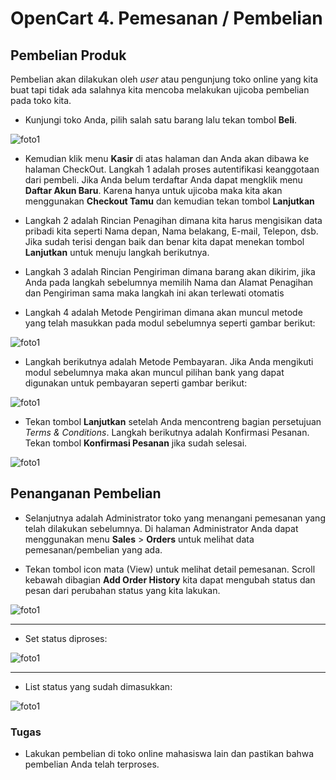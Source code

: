 # OpenCart 4. Pemesanan / Pembelian

## Pembelian Produk

Pembelian akan dilakukan oleh _user_ atau pengunjung toko online yang kita buat tapi tidak ada salahnya kita mencoba melakukan ujicoba pembelian pada toko kita.

* Kunjungi toko Anda, pilih salah satu barang lalu tekan tombol __Beli__. 

![foto1](http://i1380.photobucket.com/albums/ah186/nazir579/oc2/6_zpszi6nxpnp.png "foto1")

* Kemudian klik menu __Kasir__ di atas halaman dan Anda akan dibawa ke halaman CheckOut. Langkah 1 adalah proses autentifikasi keanggotaan dari pembeli. Jika Anda belum terdaftar Anda dapat mengklik menu __Daftar Akun Baru__. Karena hanya untuk ujicoba maka kita akan menggunakan __Checkout Tamu__ dan kemudian tekan tombol __Lanjutkan__

* Langkah 2 adalah Rincian Penagihan dimana kita harus mengisikan data pribadi kita seperti Nama depan, Nama belakang, E-mail, Telepon, dsb. Jika sudah terisi dengan baik dan benar kita dapat menekan tombol __Lanjutkan__ untuk menuju langkah berikutnya.

* Langkah 3 adalah Rincian Pengiriman dimana barang akan dikirim, jika Anda pada langkah sebelumnya memilih Nama dan Alamat Penagihan dan Pengiriman sama maka langkah ini akan terlewati otomatis

* Langkah 4 adalah Metode Pengiriman dimana akan muncul metode yang telah masukkan pada modul sebelumnya seperti gambar berikut:

![foto1](http://i1380.photobucket.com/albums/ah186/nazir579/oc2/8_zpsrtd2o01o.png "foto1")

* Langkah berikutnya adalah Metode Pembayaran. Jika Anda mengikuti modul sebelumnya maka akan muncul pilihan bank yang dapat digunakan untuk pembayaran seperti gambar berikut:

![foto1](http://i1380.photobucket.com/albums/ah186/nazir579/oc2/7_zpsjdyo79r4.png "foto1")

* Tekan tombol __Lanjutkan__ setelah Anda mencontreng bagian persetujuan _Terms & Conditions_. Langkah berikutnya adalah Konfirmasi Pesanan. Tekan tombol __Konfirmasi Pesanan__ jika sudah selesai. 

![foto1](http://i1380.photobucket.com/albums/ah186/nazir579/oc2/9_zpse7wed9zy.png "foto1")

## Penanganan Pembelian

* Selanjutnya adalah Administrator toko yang menangani pemesanan yang telah dilakukan sebelumnya. Di halaman Administrator Anda dapat menggunakan menu __Sales__ > __Orders__ untuk melihat data pemesanan/pembelian yang ada.

* Tekan tombol icon mata (View) untuk melihat detail pemesanan. Scroll kebawah dibagian __Add Order History__ kita dapat mengubah status dan pesan dari perubahan status yang kita lakukan.

![foto1](http://i1380.photobucket.com/albums/ah186/nazir579/oc2/10_zps2b3gtgpq.png "foto1")

---
* Set status diproses:

![foto1](http://i1380.photobucket.com/albums/ah186/nazir579/oc2/11_zpsojzc6f4h.png "foto1")

---
* List status yang sudah dimasukkan:

![foto1](http://i1380.photobucket.com/albums/ah186/nazir579/oc2/12_zpsv0ha2xfb.png "foto1")

### Tugas

* Lakukan pembelian di toko online mahasiswa lain dan pastikan bahwa pembelian Anda telah terproses.









